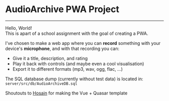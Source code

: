 # AudioArchive PWA Project
---
Hello, World!    
This is apart of a school assignment with the goal of creating a PWA.

I've chosen to make a web app where you can **record** something with your device's **microphone**, and with that recording you can:
- Give it a title, description, and rating
- Play it back with controls (and maybe even a cool visualisation)
- Export it to different formats (mp3, wav, ogg, flac, ...)

The SQL database dump (currently without test data) is located in:  
`server/src/db/AudioArchiveDB.sql`

Shoutouts to [Hosain](https://github.com/hossaini310) for making the Vue + Quasar template